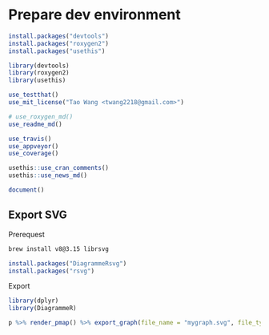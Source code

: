 # Prepare dev environment

```R
install.packages("devtools")
install.packages("roxygen2")
install.packages("usethis")

library(devtools)
library(roxygen2)
library(usethis)

use_testthat()
use_mit_license("Tao Wang <twang2218@gmail.com>")

# use_roxygen_md()
use_readme_md()

use_travis()
use_appveyor()
use_coverage()

usethis::use_cran_comments()
usethis::use_news_md()

document()
```

## Export SVG

Prerequest

```bash
brew install v8@3.15 librsvg

```

```R
install.packages("DiagrammeRsvg")
install.packages("rsvg")

```

Export

```R
library(dplyr)
library(DiagrammeR)

p %>% render_pmap() %>% export_graph(file_name = "mygraph.svg", file_type = "svg")
```